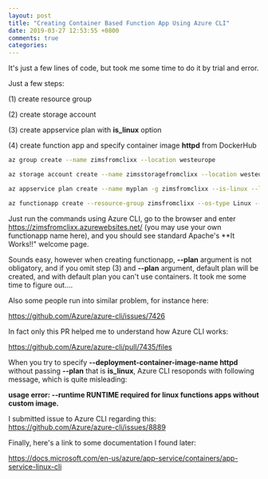 ```yaml
---
layout: post
title: "Creating Container Based Function App Using Azure CLI"
date: 2019-03-27 12:53:55 +0800
comments: true
categories: 
---
```


It's just a few lines of code, but took me some time to do it by trial and error.

Just a few steps:

(1) create resource group

(2) create storage account

(3) create appservice plan with **is_linux** option

(4) create function app and specify container image **httpd** from DockerHub

```bash
az group create --name zimsfromclixx --location westeurope

az storage account create --name zimsstoragefromclixx --location westeurope --resource-group zimsfromclixx --sku Standard_LRS

az appservice plan create --name myplan -g zimsfromclixx --is-linux --location westeurope --sku S1 --number-of-workers 1

az functionapp create --resource-group zimsfromclixx --os-type Linux --plan myplan --name zimsfromclixx --deployment-container-image-name httpd --storage-account zimsstoragefromclixx
```

Just run the commands using Azure CLI, go to the browser and enter https://zimsfromclixx.azurewebsites.net/ (you may use your own functionapp name here), and you should see standard Apache's **It Works!!" welcome page.

Sounds easy, however when creating functionapp, **--plan** argument is not obligatory, and if you omit step (3) and **--plan** argument, default plan will be created, and with default plan you can't use containers. It took me some time to figure out....

Also some people run into similar problem, for instance here:

https://github.com/Azure/azure-cli/issues/7426

In fact only this PR helped me to understand how Azure CLI works:

https://github.com/Azure/azure-cli/pull/7435/files


When you try to specify **--deployment-container-image-name httpd** without passing **--plan** that is **is_linux**, Azure CLI resoponds with following message, which is quite misleading:

**usage error: --runtime RUNTIME required for linux functions apps without custom image.**

I submitted issue to Azure CLI regarding this: https://github.com/Azure/azure-cli/issues/8889

Finally, here's a link to some documentation I found later:

https://docs.microsoft.com/en-us/azure/app-service/containers/app-service-linux-cli
